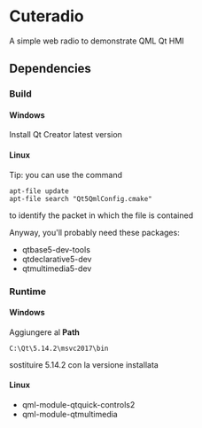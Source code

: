 # Cuteradio

A simple web radio to demonstrate QML Qt HMI

## Dependencies

### Build

#### Windows

Install Qt Creator latest version

#### Linux

Tip: you can use the command

```
apt-file update
apt-file search "Qt5QmlConfig.cmake"
```

to identify the packet in which the file is contained

Anyway, you'll probably need these packages:
- qtbase5-dev-tools
- qtdeclarative5-dev
- qtmultimedia5-dev

### Runtime

#### Windows

Aggiungere al **Path**

```
C:\Qt\5.14.2\msvc2017\bin
```

sostituire 5.14.2 con la versione installata

#### Linux

- qml-module-qtquick-controls2
- qml-module-qtmultimedia
